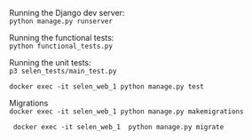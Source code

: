 Running the Django dev server:<br/>
```python manage.py runserver```

Running the functional tests:<br/>
```python functional_tests.py```

Running the unit tests:<br/>
```p3 selen_tests/main_test.py```<br/>

```docker exec -it selen_web_1 python manage.py test```

Migrations<br/>
```docker exec -it selen_web_1 python manage.py makemigrations```<br/>

``` docker exec -it selen_web_1  python manage.py migrate```